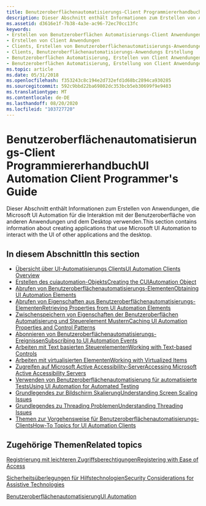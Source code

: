 ```yaml
---
title: Benutzeroberflächenautomatisierungs-Client Programmiererhandbuch
description: Dieser Abschnitt enthält Informationen zum Erstellen von Anwendungen, die Microsoft UI Automation für die Interaktion mit der Benutzeroberfläche von anderen Anwendungen und dem Desktop verwenden.
ms.assetid: d3616e1f-7b38-4a3e-ac96-72ec70cc13fc
keywords:
- Erstellen von Benutzeroberflächen Automatisierungs-Client Anwendungen
- Erstellen von Client Anwendungen
- Clients, Erstellen von Benutzeroberflächenautomatisierungs-Anwendungen
- Clients, Benutzeroberflächenautomatisierungs-Anwendungs Erstellung
- Benutzeroberflächen Automatisierung, Erstellen von Client Anwendungen
- Benutzeroberflächen Automatisierung, Erstellung von Client Anwendungen
ms.topic: article
ms.date: 05/31/2018
ms.openlocfilehash: f353243c8c194e2d732efd1d68bc2894ca930285
ms.sourcegitcommit: 592c9bbd22ba69802dc353bcb5eb30699f9e9403
ms.translationtype: MT
ms.contentlocale: de-DE
ms.lasthandoff: 08/20/2020
ms.locfileid: "103727720"
---
```

# <a name="ui-automation-client-programmers-guide"></a><span data-ttu-id="4b314-109">Benutzeroberflächenautomatisierungs-Client Programmiererhandbuch</span><span class="sxs-lookup"><span data-stu-id="4b314-109">UI Automation Client Programmer's Guide</span></span>

<span data-ttu-id="4b314-110">Dieser Abschnitt enthält Informationen zum Erstellen von Anwendungen, die Microsoft UI Automation für die Interaktion mit der Benutzeroberfläche von anderen Anwendungen und dem Desktop verwenden.</span><span class="sxs-lookup"><span data-stu-id="4b314-110">This section contains information about creating applications that use Microsoft UI Automation to interact with the UI of other applications and the desktop.</span></span>

## <a name="in-this-section"></a><span data-ttu-id="4b314-111">In diesem Abschnitt</span><span class="sxs-lookup"><span data-stu-id="4b314-111">In this section</span></span>

-   [<span data-ttu-id="4b314-112">Übersicht über UI-Automatisierungs Clients</span><span class="sxs-lookup"><span data-stu-id="4b314-112">UI Automation Clients Overview</span></span>](/windows/desktop/WinAuto/uiauto-clientsoverview)
-   [<span data-ttu-id="4b314-113">Erstellen des cuiautomation-Objekts</span><span class="sxs-lookup"><span data-stu-id="4b314-113">Creating the CUIAutomation Object</span></span>](uiauto-creatingcuiautomation.md)
-   [<span data-ttu-id="4b314-114">Abrufen von Benutzeroberflächenautomatisierungs-Elementen</span><span class="sxs-lookup"><span data-stu-id="4b314-114">Obtaining UI Automation Elements</span></span>](uiauto-obtainingelements.md)
-   [<span data-ttu-id="4b314-115">Abrufen von Eigenschaften aus Benutzeroberflächenautomatisierungs-Elementen</span><span class="sxs-lookup"><span data-stu-id="4b314-115">Retrieving Properties from UI Automation Elements</span></span>](uiauto-propertiesforclients.md)
-   [<span data-ttu-id="4b314-116">Zwischenspeichern von Eigenschaften der Benutzeroberflächen Automatisierung und Steuerelement Mustern</span><span class="sxs-lookup"><span data-stu-id="4b314-116">Caching UI Automation Properties and Control Patterns</span></span>](uiauto-cachingforclients.md)
-   [<span data-ttu-id="4b314-117">Abonnieren von Benutzeroberflächenautomatisierungs-Ereignissen</span><span class="sxs-lookup"><span data-stu-id="4b314-117">Subscribing to UI Automation Events</span></span>](uiauto-eventsforclients.md)
-   [<span data-ttu-id="4b314-118">Arbeiten mit Text basierten Steuerelementen</span><span class="sxs-lookup"><span data-stu-id="4b314-118">Working with Text-based Controls</span></span>](uiauto-workingwithtextbasedcontrols.md)
-   [<span data-ttu-id="4b314-119">Arbeiten mit virtualisierten Elementen</span><span class="sxs-lookup"><span data-stu-id="4b314-119">Working with Virtualized Items</span></span>](uiauto-workingwithvirtualizeditems.md)
-   [<span data-ttu-id="4b314-120">Zugreifen auf Microsoft Active Accessibility-Server</span><span class="sxs-lookup"><span data-stu-id="4b314-120">Accessing Microsoft Active Accessibility Servers</span></span>](uiauto-accessingmsaaservers.md)
-   [<span data-ttu-id="4b314-121">Verwenden von Benutzeroberflächenautomatisierung für automatisierte Tests</span><span class="sxs-lookup"><span data-stu-id="4b314-121">Using UI Automation for Automated Testing</span></span>](uiauto-usefortesting.md)
-   [<span data-ttu-id="4b314-122">Grundlegendes zur Bildschirm Skalierung</span><span class="sxs-lookup"><span data-stu-id="4b314-122">Understanding Screen Scaling Issues</span></span>](uiauto-screenscaling.md)
-   [<span data-ttu-id="4b314-123">Grundlegendes zu Threading Problemen</span><span class="sxs-lookup"><span data-stu-id="4b314-123">Understanding Threading Issues</span></span>](uiauto-threading.md)
-   [<span data-ttu-id="4b314-124">Themen zur Vorgehensweise für Benutzeroberflächenautomatisierungs-Clients</span><span class="sxs-lookup"><span data-stu-id="4b314-124">How-To Topics for UI Automation Clients</span></span>](uiauto-howto-topics-for-uiautomation-clients.md)

## <a name="related-topics"></a><span data-ttu-id="4b314-125">Zugehörige Themen</span><span class="sxs-lookup"><span data-stu-id="4b314-125">Related topics</span></span>

<dl> <dt>

[<span data-ttu-id="4b314-126">Registrierung mit leichteren Zugriffsberechtigungen</span><span class="sxs-lookup"><span data-stu-id="4b314-126">Registering with Ease of Access</span></span>](/windows/desktop/WinAuto/ease-of-access---assistive-technology-registration)
</dt> <dt>

[<span data-ttu-id="4b314-127">Sicherheitsüberlegungen für Hilfstechnologien</span><span class="sxs-lookup"><span data-stu-id="4b314-127">Security Considerations for Assistive Technologies</span></span>](uiauto-securityoverview.md)
</dt> <dt>

[<span data-ttu-id="4b314-128">Benutzeroberflächenautomatisierung</span><span class="sxs-lookup"><span data-stu-id="4b314-128">UI Automation</span></span>](entry-uiauto-win32.md)
</dt> </dl>

 

 